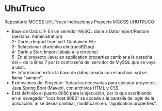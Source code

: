 # UhuTruco
Repositorio MGCSS UHUTruco
Indicaciones Proyecto MGCSS UHUTRUCO:
- Base de Datos: 
1- En un servidor MySQL darle a Data Import/Restore (pestaña: Administration)  
2- Darle a Import from self-Contained File  
3- Seleccionar el archivo uhutrucoBD.sql  
4- Darle a Start Import (abajo a la derecha)  
5- En el proyecto Java: en application.properties cambiar a la derecha del = de la línea 7 por la contraseña del servidor de MySQL que se vaya a usar.  
6- Información extra: la base de datos creada con el archivo .sql se llama "sample".  
- Extensiones del Proyecto: Todas las necesarias para ejecutar proyectos Java Spring Boot (Maven), con archivos HTML y CSS  
- Está definido el puerto 8080 para la ejecución, por lo que escribiendo en el navegador "localhost:8080" se accede a la pantalla de login de la aplicación. Si se desea cambiar, modificarlo en: "application.properties".  
